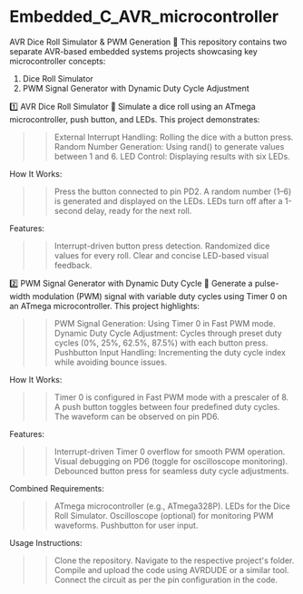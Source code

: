 # Embedded_C_AVR_microcontroller

AVR Dice Roll Simulator & PWM Generation 🚀
This repository contains two separate AVR-based embedded systems projects showcasing key microcontroller concepts:

1. Dice Roll Simulator
2. PWM Signal Generator with Dynamic Duty Cycle Adjustment
   
1️⃣ AVR Dice Roll Simulator 🎲
Simulate a dice roll using an ATmega microcontroller, push button, and LEDs. This project demonstrates:

>> External Interrupt Handling: Rolling the dice with a button press.
>> Random Number Generation: Using rand() to generate values between 1 and 6.
>> LED Control: Displaying results with six LEDs.

How It Works:
>> Press the button connected to pin PD2.
>> A random number (1–6) is generated and displayed on the LEDs.
>> LEDs turn off after a 1-second delay, ready for the next roll.

Features:
>> Interrupt-driven button press detection.
>> Randomized dice values for every roll.
>> Clear and concise LED-based visual feedback.

2️⃣ PWM Signal Generator with Dynamic Duty Cycle 📶
Generate a pulse-width modulation (PWM) signal with variable duty cycles using Timer 0 on an ATmega microcontroller. This project highlights:

>> PWM Signal Generation: Using Timer 0 in Fast PWM mode.
>> Dynamic Duty Cycle Adjustment: Cycles through preset duty cycles (0%, 25%, 62.5%, 87.5%) with each button press.
>> Pushbutton Input Handling: Incrementing the duty cycle index while avoiding bounce issues.

How It Works:
>> Timer 0 is configured in Fast PWM mode with a prescaler of 8.
>> A push button toggles between four predefined duty cycles.
>> The waveform can be observed on pin PD6.

Features:
>> Interrupt-driven Timer 0 overflow for smooth PWM operation.
>> Visual debugging on PD6 (toggle for oscilloscope monitoring).
>> Debounced button press for seamless duty cycle adjustments.

Combined Requirements:
>> ATmega microcontroller (e.g., ATmega328P).
>> LEDs for the Dice Roll Simulator.
>> Oscilloscope (optional) for monitoring PWM waveforms.
>> Pushbutton for user input.

Usage Instructions:
>> Clone the repository.
>> Navigate to the respective project's folder.
>> Compile and upload the code using AVRDUDE or a similar tool.
>> Connect the circuit as per the pin configuration in the code.
